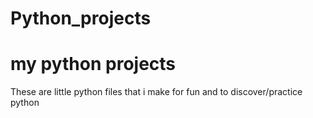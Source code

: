 # Python_projects
# my python projects
These are little python files that i make for fun and to discover/practice python
